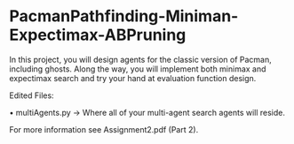 # PacmanPathfinding-Miniman-Expectimax-ABPruning
In this project, you will design agents for the classic version of Pacman, including ghosts. Along the way, you will implement both minimax and expectimax search and try your hand at evaluation function design.

Edited Files:

• multiAgents.py → Where all of your multi-agent search agents will reside.

For more information see Assignment2.pdf (Part 2).
